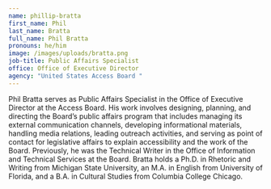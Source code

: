 ```yaml
---
name: phillip-bratta
first_name: Phil
last_name: Bratta
full_name: Phil Bratta
pronouns: he/him
image: /images/uploads/bratta.png
job-title: Public Affairs Specialist
office: Office of Executive Director
agency: "United States Access Board "
---
```

Phil Bratta serves as Public Affairs Specialist in the Office of Executive Director at the Access Board. His work involves designing, planning, and directing the Board’s public affairs program that includes managing its external communication channels, developing informational materials, handling media relations, leading outreach activities, and serving as point of contact for legislative affairs to explain accessibility and the work of the Board. Previously, he was the Technical Writer in the Office of Information and Technical Services at the Board. Bratta holds a Ph.D. in Rhetoric and Writing from Michigan State University, an M.A. in English from University of Florida, and a B.A. in Cultural Studies from Columbia College Chicago.
